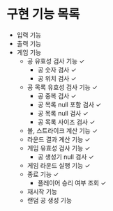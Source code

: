 # 구현 기능 목록

- 입력 기능
- 출력 기능
- 게임 기능
    - 공 유효성 검사 기능 ✓
        - 공 숫자 검사 ✓
        - 공 위치 검사 ✓
    - 공 목록 유효성 검사 기능 ✓
        - 공 중복 검사 ✓
        - 공 목록 null 포함 검사 ✓
        - 공 목록 null 검사 ✓
        - 공 목록 사이즈 검사 ✓
    - 볼, 스트라이크 계산 기능 ✓
    - 라운드 결과 계산 기능 ✓
    - 게임 유효성 검사 기능 ✓
        - 공 생성기 null 검사 ✓
    - 게임 라운드 실행 기능 ✓
    - 종료 기능 ✓
        - 플레이어 승리 여부 조회 ✓
    - 재시작 기능
    - 랜덤 공 생성 기능
